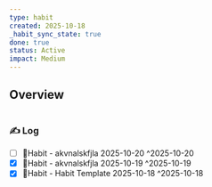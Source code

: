 ```yaml
---
type: habit
created: 2025-10-18
_habit_sync_state: true
done: true
status: Active
impact: Medium
---
```


## Overview
```wishmap-habit-monthly
```

### ✍️ Log

- [ ] 🔄Habit - akvnalskfjla 2025-10-20 ^2025-10-20
- [x] 🔄Habit - akvnalskfjla 2025-10-19 ^2025-10-19
- [x] 🔄Habit - Habit Template 2025-10-18 ^2025-10-18

